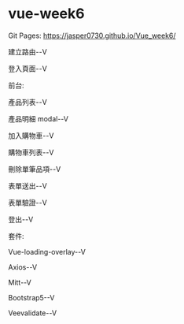# vue-week6

Git Pages:  https://jasper0730.github.io/Vue_week6/

建立路由--V

登入頁面--V

前台:

產品列表--V

產品明細 modal--V

加入購物車--V

購物車列表--V

刪除單筆品項--V

表單送出--V

表單驗證--V

登出--V

套件:

Vue-loading-overlay--V

Axios--V

Mitt--V

Bootstrap5--V

Veevalidate--V

